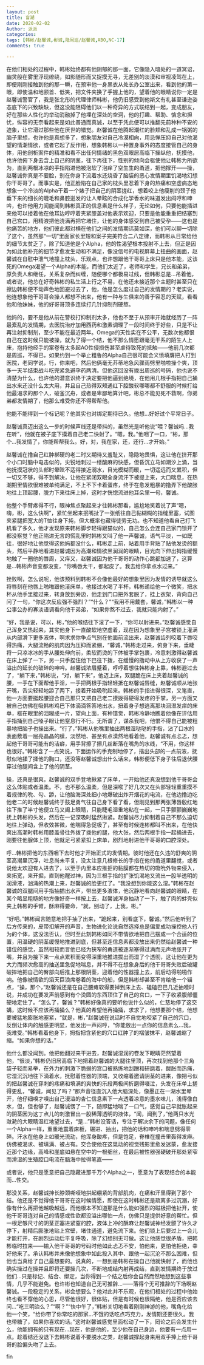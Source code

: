 ```yaml
---
layout: post
title: 盲潮
date: 2020-02-02
Author: 派派
categories: 
tags: [韩彬/赵馨诚,彬诚,隐周巡/赵馨诚,ABO,NC-17]
comments: true

---
```




在他们相处的过程中，韩彬始终都有他阴郁的那一面，它像隐入暗处的一道冥诏，幽灵般在雾里浮现缭绕，如影随形而又捉摸无寻，无差别的淡漠和审视凌驾在上，即便刚刚接触到他的那一瞬，在预审他一身黑衣从处长办公室出来，看到他的第一眼，即使温和地颔首、低笑，把文件夹换了手握上他的，望着他的眼睛说你一定是赵馨诚警官了，我是张北彤的代理律师韩彬，他仍旧感受到他斯文有礼甚至谦逊姿态底下的兴致缺缺，但这没能阻碍他们以一种奇异的方式联结到一起，变成朋友，好在那些人性化的举动消融掉了他埋在深处的空洞，他的打趣、帮助、惦念和担忧，纵容的无奈看起来是如此普通而真诚，以至于凭此便可以推翻先前种种不安的迹象，让它滑过那些他在厌世的错觉。赵馨诚在他腾起潮红的脸颊和乱成一锅粥的脑子里想，也许他是真想多了，想象朋友对自己冷漠相向，用忌惮压抑自己对他渴望的情潮情欲，或者它起了反作用，想象韩彬以一种置身事外的态度接管自己的身体，用他剖析案件的精准和看不出任何情绪的黑色双眼居高临下操纵他，抚摸他，也许他俯下身去含上自己的阴茎，往下再往下，性别的倾向会驱使他让韩彬为所欲为，直到两根冰凉的手指陷进他被泡软了泡痒了空生生的甬道，把他撑开——操，赵馨诚你真是不要脸，别在你身下流着水还烧昏了脑袋的恶心发情期里饥渴地幻想你干哥哥了。而事实是，他正脸陷在自己家的枕头里忍着下身的热痛和空虚病态地想象一个冷淡的Alpha干着一个婊子把自己的阴茎搓红，想着咬上他瘦削的颈子他垂下来的细长的睫毛和鼻腔迸发的让人晕眩的合成化学香水的味道发出闷哼和呻吟，也许他用力闻能闻到韩彬真正的信息素是什么样子，无论如何，只要他能插进来他可以搂着他在他耳边哼哼着夹紧膝盖对他表示欢迎，只要是他能重重把结塞到自己宫口，用精液把他浇满再把它堵住，让他的身体感受到自己被受孕——这也是他痛苦的地方，他们彼此都对横在他们之间的发情期讳莫如深，他们可以聊一切除了这个，虽然那“一切”里面家长里短和案子完美符合二八定律，而韩彬从日常给他的细节太贫乏了，除了知道他是个Alpha，他的性渴望根本投射不上去，但正是因为如此他补充的细节才愈发生动和不满足，像没信号的电视屏幕上扭曲的画面，赵馨诚在自慰中泄气地撞上枕头，乐观点，也许想跟他干哥哥上床只是他本能，这该死的Omega渴望一个Alpha的本能，而他们太近了，老师和学生，兄长和弟弟，原负责人和继任，关系复杂而纠缠，随便哪个都极易过线，但韩彬总是…吊着他，或者说，他总在好奇韩彬的私生活上行之不易，在他还未接近那个主题时甚至只在擦边韩彬便不动声色地回避过去了，他，他是怎么度过自己的发情期的？老实说，他连想象他干哥哥会操人都想不出来，他有一种与生俱来的善于容忍的天赋，看看他和他妹妹，他的好哥哥顶多连续打几针抑制剂硬熬。

他妈的，要不是他从前在警校打抑制剂太多，他也不至于从预审开始就经历了一阵最紊乱的发情期，去医院治疗加用西药和激素调理了一段时间终于好些，只是不让再注射抑制剂，至少不能在最近两年。Omega的天性实在不公平，无数次他都恨自己在这时候只能被操，就为了得一个结，他不那么情愿跟毫无干系的陌生人上床，抱持他经手的案卷有太多起AO性侵损伤甚至虐待致死的抵触——他前几次都是周巡，不得已，如果约到一个举止粗鲁的Alpha自己很可能会义愤填膺把人打到医院，老同学说，行，你来吧，然后他俩毫无芥蒂地急风骤雨劈里啪啦操个爽，顶多一天半结束战斗吃完紧急避孕药两清。但他这回没有拨出周巡的号码，他也说不清楚为什么，也许他的潜意识终于决定要把他逼到绝境，在他用几根手指把自己捅出水来还没什么太大用，并且自己热得双颊通红下腔酸软哪哪都不舒服的时候打给他最渴求的那个人，破釜沉舟，或者是卑鄙地算计吧，彬总不能见死不救啊，你弟弟都发情期了，他那么难受你还不得帮帮他。

他能不能得到一个标记呢？他其实也对绑定期待已久。他想…好好过个平常日子。

赵馨诚真迈出这么一步的时候声线还是带抖的，虽然光是听他说“喂？馨诚吗…我在听”，他就在被子底下摸着自己老二快射了。“嗯，我。”他咽了一口，“彬，那个…我发情了，你能帮帮我么。好，对，我在家，还，还行…才开始。”

赵馨诚在撸自己红肿梆硬的老二时又期待又羞耻又，隐隐地畏惧，这让他在挤开那个小口时脑中电击似的，尖锐地刺过一缕酸麻的快感，但昏沉立马如潮汐上涌，当他抚摸冠状的头部时晕眩不适得接近溺水，目光模糊而暖，一切遥远而又累积，但一切又不够，得不到解决，让他在紧闭双眼全身流汗下被提上来，大口喘息，在热潮期里情欲很难被单纯满足，不上不下卡着蛋疼，终于在愈发粗暴的撸弄下他酸胀地往上顶起腰，脱力下来往床上掉，这时才恍惚流进他耳朵里一句，馨诚。

他整个手臂疼得不行，眼神焦点聚起来才往韩彬那看，尴尬地笑着说了声“嗯，嗨，彬，这么快啊”，紧忙坐起来抿嘴扯了一张纸往自己黏糊糊的指缝里塞，试图夹紧腿把宽大的T恤往身下扽，但大概率也藏得徒劳无功。也不知道他看自己打飞机看了多久，他才发现原来韩彬脚步轻得跟猫似的，自己怎么会连自己家门锁开了都没察觉？他正陷进无言的慌乱里时韩彬又叫了他一声馨诚，语气平淡，一如既往，很好地让他觉得这他妈都没什么，韩彬走上前，站着用手背贴了贴他发烫的额头，然后平静地看进赵馨诚因为高潮和情欲黑润润的眼睛，目光向下伸出拇指缓慢地触了一圈他的唇周，又痒又，赵馨诚因为他干哥哥的动作心跳都加速了，这算是…韩彬声音变都没变，“你嘴唇太干，都起皮了。我去给你拿点水过来。”

挫败啊，怎么说呢，他该预料到韩彬不会像他最好的想象里因为发情的诱导就这么将唇刻在他唇上啪啪跟他滚床单，他接过水喝了半杯，韩彬递给他一个微笑，把水杯从他手里接过来，转身放到旁边，他走到门口把外套脱了，挂上衣架，背向自己问了一句，“你这次反应强不强烈？”“什么？”“我用不用戴套，馨诚，”韩彬以一种公事公办的寡淡语调看向他干弟弟，“如果你熬不过去，我就只能内射了。”

“好，我是说，可以，彬，”他的喉结往下滚了一下，“你可以射进来。”赵馨诚感觉自己浑身又热起来，其实他身下一直酸软地空虚着，现在因为想象里子宫被锁上灌满从内部滑下更多液体，啊求求你争点气别在他面前流出来，赵馨诚齿列咬着下唇咬得热痛，大腿流畅的肌肉因为压抑而紧绷，“馨诚，”韩彬走过来，俯身下来，垂睫将一只凉冰冰的手从腰处伸向前，柔软而烫的下体被手掌包裹，冷意刺激得赵馨诚在床上弹了一下，另一只手捏住他下巴往下拨，在缓慢的撸动中从上方收获了一声溢出的延长的破碎的呻吟。赵馨诚浓眉蹙着，哼哼着想往韩彬身上靠，韩彬避过去了，“躺下来，”韩彬说，“对，躺下来”，他迈上床，双腿跪在床上夹着赵馨诚的腰，一手在下面帮他手淫，一手把两根手指轻轻抵在赵馨诚唇缝，赵馨诚顺从地张开嘴，舌尖轻轻地舔了两下，接着开始吸吮起来。韩彬的手指进得很深，又笔直，他一方面要挺起腰迎合自己那只又把自己老二撩拨得硬得发疼的手掌，另一方面又被自己仿佛在吸韩彬鸡巴下体滴滴答答地出水，扭着身子想逃离那块洇湿发痒的床单，框在眼里的泪糊成一片，望向上面，有种错觉，韩彬冷静地瞧着他像在评估用手指捅到自己嗓子眼让他窒息行不行。无所谓了，谋杀我吧，他恨不得自己能被粗暴地把脑子也操出来。“行了，”韩彬从他嘴里抽出两根湿哒哒的手指，沾了口水的表面敷着一层亮晶晶的膜，淡然地、甚至有点漠然地看着他，赵馨诚有点忐忑，想起他干哥哥可能有的洁癖，用手背擦了擦几丝断落在嘴角的水线，“不用，你这样也很好。”韩彬含了一点笑说，下面运作的手克制地停了，揩出头部的一点前液，抚慰似地揉了揉他的胸口，还没等赵馨诚想出什么话来，韩彬便低下身子往后退伏腰穿过他腿间含上了他的阴茎。

操，还真是很爽。赵馨诚的双手登地揪紧了床单，一开始他还真没想到他干哥哥会这么体贴或者温柔。不，也不那么温柔，但是深喉了好几次又在头部轻轻重重摸不着规律的吮、勾、舔，让他脑海深处细小地爆破出炸开烟花的电流，在他边撸边吃他老二的时候赵馨诚终于鼓足勇气往自己身下看了看，但刚见到那两张薄唇殷红地往下推了半寸他便立马又阖上眼睛，只能睫毛湿重地粘在一起，一只手颤颤巍巍地抚上韩彬的头发，然后在一记深吸时猛然揪紧。赵馨诚尽力抑制着自己不那么迫切地往上弹动，但收效甚微，他喘得急促极了，甚至有时候连彬都叫不出来，在他快爽出高潮时韩彬用膝盖骨往外拨了拨他的腿，他大张，然后两根手指一起捅进去，刚要往他腺体上顶，他就足弓紧紧扣上床单，剧烈地射进他干哥哥的口腔深处。

呼…韩彬把他的东西咽下去时他才开始正式的发情期。彼时他还在久违的舒爽的阴茎高潮里沉浮，吐息尚未平复，没太注意几根修长的手指在他的甬道里翻搅，或者说他太欢迎有人进去了，以至于内里本应推拒的黏膜都在热切的吸吮外物来侵入，来拓宽，来开掘，直到他醒过神，因为三根手指的扩张饥渴地又流出一股半透明的润滑液，汹涌的热潮上来，赵馨诚的脸更红了。“我没想到你能这么湿。”韩彬在赵馨诚的双腿间用手指抽插出水声，带出更多液体，他沉静地看向赵馨诚的眼睛，在某个略显粗糙的地方像好奇一样按上去，赵馨诚浑身抽动了一下，触了肉的蚌壳似夹上韩彬的手臂，酥麻得要命，“就，别动了，上我，彬。”

“好吧。”韩彬闻言随意地把手抽了出来，“跪起来，别看底下，馨诚。”然后他听到了后方传来的，皮带扣解开的声音，生物进化论说自然选择总是偏爱成功操控他人行为的个体，这没法否认，但时至此刻韩彬如同不带情欲地把自己摆成一个合适的位置，用温硬的阴茎缓慢地推进到底，但甚至连信息素都没放出来仍然给赵馨诚一种错位的感觉，虽然相较而言他已经为狭窄的甬道被逐渐塞得过满而无声地张开了嘴，并且为接下来一点点累积而变得深重地推进拔出而湿了个透彻，这让他在更为大力而频次愈高的抽送里急促地喘息，并不得不在想象身后的他干哥哥失败后破罐破摔地把自己的臀部向后推上那根阴茎，迎着他的性器撞上去，前后动得啪啪作响。他像被情欲的滔天巨浪席卷着的海中的船，但是韩彬却甚至不肯给他一个锚点，“操，那个，”赵馨诚还是在自己腰瘫软得要掉到床上去、磕磕巴巴几近抽噎时说，并成功在要发声前感到有个烫圆的东西顶住了自己的宫口，一下子收紧腹部僵硬地定住了。“怎么了，馨诚？”韩彬好像真的要听他说什么似的，仁慈地停了这交媾，这时候不应该再捅捅么？他真的希望他再捅捅，求求了，他想要那个结，他想要被猛地膨胀地塞紧，“就是，彬，”赵馨诚在说话时不自觉地咬紧了自己的穴口，反倒让体内的触感更明显，他发出一声闷哼，“你能放出一点你的信息素么…我，我难受。”韩彬看着他身下，拇指把含紧他的穴口红肿了的褶皱抹平，赵馨诚缩了缩。“如果你想的话。”

他什么都没闻到。他把他翻过来干进去，赵馨诚湿润的卷发下眼睛茫然望着他，“很淡，”韩彬仍旧居高临下地把着赵馨诚的大腿往里顶，再次找到他那个三角袋子轻而易举，在外力的刺激下脆弱的宫口被熟练地刮蹭和研磨着，酸胀而热痛，它湿沉沉地往下滴着水，抚慰着性器的顶端，又收缩着邀请阴茎的进来，像把弓似的把赵馨诚在穿刺的疼痛和填满的爽快的乐段两极间折磨得啜泣，头发在床单上搓得更乱，“馨诚，闻见了吗？”那声音径直沉入他大脑深处，像墨正在一湖水里晕开，他仔细嗅才嗅出自己漫溢的杏仁信息素下一点透着凉意的墨水味儿，浅得像白水，但，但也够了，赵馨诚愣了一下，随即猛地喘了一口气，感觉自己早就胀起来的阴茎因为这丁点儿的刺激冒出一股稀薄透明的液体，“闻，闻到了，”他两只水光潋滟的大眼睛湿红地望过去，“是…”韩彬没答话，专注于解决余下的问题，像任何一个Alpha一样，重重地震着床板，碾进、抽出，把他的话和呻吟和喘息劈得零碎。汗水在他身上如暖光流动，他浑身酸疼，但是饱足，脊椎在撞击里轰得发麻。仿佛被渴求、被填满、被占有。交合使他在这晃动的视觉残影里愈发迷蒙，愈发接近那个边缘，高峰和崖底如悬在空中的一根细丝，在最后被性器强硬破开那处紧窄而滑湿的生殖腔口电流在脑海中拉得笔直——

或者说，他只是愿意把自己隐藏进那千万个Alpha之一，愿意为了表现结合的本能而…性交。

那没关系，赵馨诚抻长脖颈嘶哑地拱起绷紧的背部肌肉，在痛和汗里得到了那个结。他还是不觉得他干哥哥在这时候情愿，即使在这时韩彬还是疏离多过沉溺，好像有什么再把他越吸越远，而他根本不知道那是什么能如强烈的磁极把他扯开，使他干哥哥连对自己的情感或性欲都没溢出哪怕一点，仿佛只是提供好意的帮忙。但一根足够尺寸的阴茎正塞进紧窒的腔，液体上冲的酥麻让赵馨诚神经发颤了许久才停下，射精后膨胀地贴上宫壁，堵住通道，避免流下来。他们锁上后要过上一会儿才能打开，在剧烈运动后平复呼吸，除了幻想别无可做。这让他感觉很矛盾，把韩彬临时拉来——输入他干哥哥的号码时他如此忐忑不安，怕他来，更怕他拒绝，幸好他来了。承认韩彬并未像他想象中如此投入其中、跟他一起沉沦不那么困难，但他也当真给了自己最想要的。说真的，一想到是韩彬在操自己他就快射了，而他也确实操过在操并且即将还要操几次，不断地成结内射再成结，直到发情期终于放过他们…只是标记、结合、绑定，当你得到一个结之后你会自然而然地想到这些事情，几乎不能避免。也许彬也知道自己无可推辞…——落得个无可推辞的下场啊赵馨诚。一段稳定的关系，彬会想要么？他对此并不乐观，在他们相处的过程中他始终也看不穿他的心思，尽管他很好，很体贴，但是有时候也很隔绝，他是否应该去问…“吃三明治么？”“啊？”“快中午了，”韩彬关切地看着刚刚神游的他，嘴角化给他一个笑，“给你带了你常吃的那家…不饿的话吃点巧克力，发情期还要很久。我也带糖了，如果你喜欢的话。”这时赵馨诚感觉里面松动了一下，罔论之后会发生什么，他能拥有的只有现在…现在，他是他的，至少他在自己身边，他要有一点用一点。趁着结还没退下去韩彬说着不要脱水之类，赵馨诚撑起身来用双手捧上他干哥哥的脸偏头吻了上去。


fin

